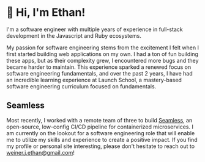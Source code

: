 <h1 align="left">👋 Hi, I'm Ethan!</h1>

I'm a software engineer with multiple years of experience in full-stack development in the Javascript and Ruby ecosystems.

My passion for software engineering stems from the excitement I felt when I first started building web applications on my own. I had a ton of fun building these apps, but as their complexity grew, I encountered more bugs and they became harder to maintain. This experience sparked a renewed focus on software engineering fundamentals, and over the past 2 years, I have had an incredible learning experience at Launch School, a mastery-based software engineering curriculum focused on fundamentals.

<h2 align="left">Seamless</h2>

Most recently, I worked with a remote team of three to build [Seamless](https://seamless-cicd.com/), an open-source, low-config CI/CD pipeline for containerized microservices. I am currently on the lookout for a software engineering role that will enable me to utilize my skills and experience to create a positive impact. If you find my profile or personal site interesting, please don't hesitate to reach out to weiner.j.ethan@gmail.com!


